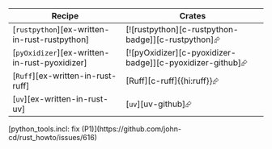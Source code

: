 | Recipe | Crates |
|--------|--------|
| [`rustpython`][ex-written-in-rust-rustpython] | [![rustpython][c-rustpython-badge]][c-rustpython]⮳ |
| [`pyOxidizer`][ex-written-in-rust-pyoxidizer] | [![pyOxidizer][c-pyoxidizer-badge]][c-pyoxidizer-github]⮳ |
| [`Ruff`][ex-written-in-rust-ruff] | [Ruff][c-ruff]{{hi:ruff}}⮳ |
| [`uv`][ex-written-in-rust-uv] | [`uv`][uv-github]⮳ |

<div class="hidden">
[python_tools.incl: fix (P1)](https://github.com/john-cd/rust_howto/issues/616)

</div>
